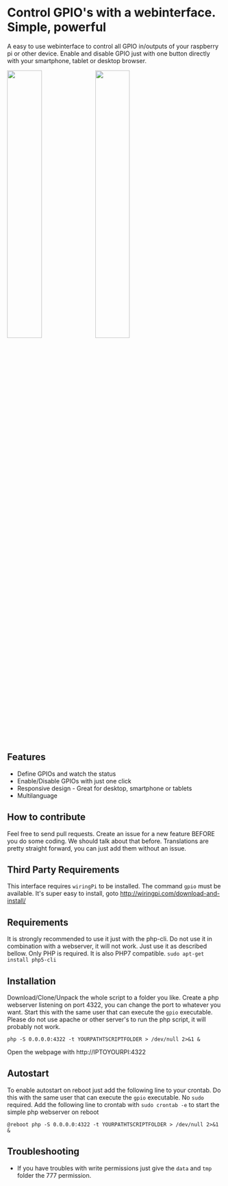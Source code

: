 # Control GPIO's with a webinterface. Simple, powerful
A easy to use webinterface to control all GPIO in/outputs of your raspberry pi or other device. Enable and disable GPIO just with one button directly with your smartphone, tablet or desktop browser.

<img src="https://brainfoolong.github.io/gpio-webinterface/images/screenshot-1.png" width="40%">
<img src="https://brainfoolong.github.io/gpio-webinterface/images/screenshot-2.png" width="40%">

## Features
* Define GPIOs and watch the status
* Enable/Disable GPIOs with just one click
* Responsive design - Great for desktop, smartphone or tablets
* Multilanguage

## How to contribute
Feel free to send pull requests. Create an issue for a new feature BEFORE you do some coding. We should talk about that before. Translations are pretty straight forward, you can just add them without an issue. 

## Third Party Requirements
This interface requires `wiringPi` to be installed. The command `gpio` must be available. It's super easy to install, goto http://wiringpi.com/download-and-install/

## Requirements
It is strongly recommended to use it just with the php-cli. Do not use it in combination with a webserver, it will not work. Just use it as described bellow. Only PHP is required. It is also PHP7 compatible.
`sudo apt-get install php5-cli`

## Installation
Download/Clone/Unpack the whole script to a folder you like. Create a php webserver listening on port 4322, you can change the port to whatever you want. Start this with the same user that can execute the `gpio` executable. Please do not use apache or other server's to run the php script, it will probably not work.

`php -S 0.0.0.0:4322 -t YOURPATHTSCRIPTFOLDER > /dev/null 2>&1 &`

Open the webpage with http://IPTOYOURPI:4322

## Autostart
To enable autostart on reboot just add the following line to your crontab. Do this with the same user that can execute the `gpio` executable. No `sudo` required.
Add the following line to crontab with `sudo crontab -e` to start the simple php webserver on reboot

`@reboot php -S 0.0.0.0:4322 -t YOURPATHTSCRIPTFOLDER > /dev/null 2>&1 &`

## Troubleshooting
* If you have troubles with write permissions just give the `data` and `tmp` folder the 777 permission.
